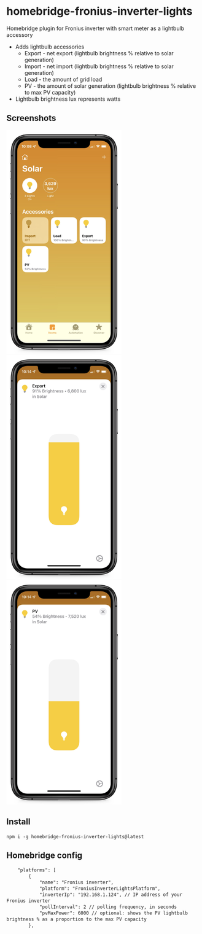 # homebridge-fronius-inverter-lights
 Homebridge plugin for Fronius inverter with smart meter as a lightbulb accessory
 
- Adds lightbulb accessories
  - Export - net export (lightbulb brightness % relative to solar generation)
  - Import - net import (lightbulb brightness % relative to solar generation)
  - Load - the amount of grid load
  - PV - the amount of solar generation (lightbulb brightness % relative to max PV capacity)
- Lightbulb brightness lux represents watts

## Screenshots

<img src="https://raw.githubusercontent.com/longzheng/homebridge-fronius-inverter-lights/master/docs/screenshot1.JPEG" width="300"><img src="https://raw.githubusercontent.com/longzheng/homebridge-fronius-inverter-lights/master/docs/screenshot2.JPEG" width="300"><img src="https://raw.githubusercontent.com/longzheng/homebridge-fronius-inverter-lights/master/docs/screenshot3.JPEG" width="300">

## Install

```
npm i -g homebridge-fronius-inverter-lights@latest
```

## Homebridge config

```
    "platforms": [
        {
            "name": "Fronius inverter",
            "platform": "FroniusInverterLightsPlatform",
            "inverterIp": "192.168.1.124", // IP address of your Fronius inverter
            "pollInterval": 2 // polling frequency, in seconds
            "pvMaxPower": 6000 // optional: shows the PV lightbulb brightness % as a proportion to the max PV capacity
        },

```
